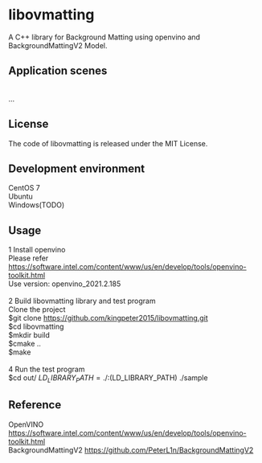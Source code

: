 # libovmatting
A C++ library for Background Matting using openvino and BackgroundMattingV2 Model.<br>

## Application scenes
<br>
...<br>

## License
The code of libovmatting is released under the MIT License. 

## Development environment
CentOS 7<br>
Ubuntu<br>
Windows(TODO)<br>

## Usage
1 Install openvino<br>
Please refer https://software.intel.com/content/www/us/en/develop/tools/openvino-toolkit.html<br>
Use version: openvino_2021.2.185<br>
<br>
2 Build libovmatting library and test program<br>
Clone the project<br>
$git clone https://github.com/kingpeter2015/libovmatting.git<br>
$cd libovmatting<br>
$mkdir build<br>
$cmake ..<br>
$make<br>
<br>
4 Run the test program<br>
$cd out/
$LD_LIBRARY_PATH=./:$(LD_LIBRARY_PATH) ./sample<br>

## Reference
OpenVINO https://software.intel.com/content/www/us/en/develop/tools/openvino-toolkit.html <br>
BackgroundMattingV2 https://github.com/PeterL1n/BackgroundMattingV2 <br>
